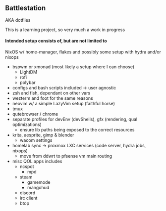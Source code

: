 ## Battlestation

AKA dotfiles

This is a learning project, so very much a work in progress

#### Intended setup consists of, but are not limited to
NixOS w/ home-manager, flakes and possibly some setup with hydra and/or nixops
  - bspwm or xmonad (most likely a setup where I can choose)
    - LightDM
    - rofi
    - polybar
  - configs and bash scripts included -> user agnostic
  - zsh and fish, dependant on other vars
  - wezterm and foot for the same reasons
  - neovim w/ a simple LazyVim setup (faithful horse)
  - tmux
  - qutebrowser / chrome
  - separate profiles for devEnv (devShells), gfx (rendering, qual optimizations)
    - ensure lib paths being exposed to the correct resources
  - krita, aesprite, gimp & blender
    - wacom settings
  - homelab sync -> proxmox LXC services (code server, hydra jobs, nixops)
    - move from ddwrt to pfsense vm main routing
  - misc QOL apps includes
    - ncspot
      - mpd
    - steam
      - gamemode
      - mangohud
    - discord
    - irc client
    - btop
